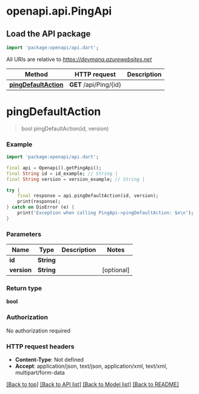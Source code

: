 # openapi.api.PingApi

## Load the API package
```dart
import 'package:openapi/api.dart';
```

All URIs are relative to *https://devmana.azurewebsites.net*

Method | HTTP request | Description
------------- | ------------- | -------------
[**pingDefaultAction**](PingApi.md#pingdefaultaction) | **GET** /api/Ping/{id} | 


# **pingDefaultAction**
> bool pingDefaultAction(id, version)



### Example
```dart
import 'package:openapi/api.dart';

final api = Openapi().getPingApi();
final String id = id_example; // String | 
final String version = version_example; // String | 

try {
    final response = api.pingDefaultAction(id, version);
    print(response);
} catch on DioError (e) {
    print('Exception when calling PingApi->pingDefaultAction: $e\n');
}
```

### Parameters

Name | Type | Description  | Notes
------------- | ------------- | ------------- | -------------
 **id** | **String**|  | 
 **version** | **String**|  | [optional] 

### Return type

**bool**

### Authorization

No authorization required

### HTTP request headers

 - **Content-Type**: Not defined
 - **Accept**: application/json, text/json, application/xml, text/xml, multipart/form-data

[[Back to top]](#) [[Back to API list]](../README.md#documentation-for-api-endpoints) [[Back to Model list]](../README.md#documentation-for-models) [[Back to README]](../README.md)

